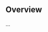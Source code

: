 <!-- Note: Please must use one of our issue templates to file an issue! 🛑 -->
<!-- 👉 https://github.com/JoshuaKGoldberg/package-json-validator-cli/issues/new/choose 👈 -->
<!-- **Issues that should have been filed with a template will be closed without action, and we will ask you to use a template.** -->

<!-- This blank issue template is only for issues that don't fit any of the templates. -->

## Overview

...
